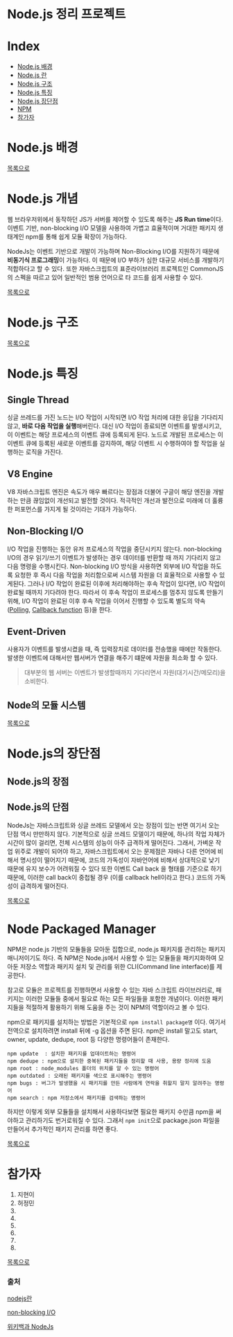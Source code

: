 ﻿# Node.js 정리 프로젝트# Index- [Node.js 배경](#NODE.JS-배경)- [Node.js 란](#NODE.JS-란)- [Node.js 구조](#NODE.JS-구조)- [Node.js 특징](#NODE.JS-특징)- [Node.js 장단점](#NODE.JS-장단점)- [NPM](#Node-Packaged-Manager)- [참가자](#참가자)# Node.js 배경[목록으로](#INDEX)# Node.js 개념웹 브라우저위에서 동작하던 JS가 서버를 제어할 수 있도록 해주는 **JS Run time**이다.이벤트 기반, non-blocking I/O 모델을 사용하여 가볍고 효율적이며 거대한 패키지 생태계인 npm를 통해 쉽게 모듈 확장이 가능하다.NodeJs는 이벤트 기반으로 개발이 가능하며 Non-Blocking I/O를 지원하기 때문에 **비동기식 프로그래밍**이 가능하다. 이 때문에 I/O 부하가 심한 대규모 서비스를 개발하기 적합하다고 할 수 있다. 또한 자바스크립트의 표준라이브러리 프로젝트인 CommonJS의 스펙을 따르고 있어 일반적인 범용 언어으로 타 코드를 쉽게 사용할 수 있다.[목록으로](#INDEX)# Node.js 구조[목록으로](#INDEX)# Node.js 특징## Single Thread싱글 쓰레드를 가진 노드는 I/O 작업이 시작되면 I/O 작업 처리에 대한 응답을 기다리지 않고, **바로 다음 작업을 실행**해버린다. 대신 I/O 작업이 종료되면 이벤트를 발생시키고, 이 이벤트는 해당 프로세스의 이벤트 큐에 등록되게 된다. 노드로 개발된 프로세스는 이 이벤트 큐에 등록된 새로운 이벤트를 감지하여, 해당 이벤트 시 수행하여야 할 작업을 실행하는 로직을 가진다.## V8 Engine V8 자바스크립트 엔진은 속도가 매우 빠르다는 장점과 더불어 구글이 해당 엔진을 개발하는 만큼 끊임없이 개선되고 발전할 것이다. 적극적인 개선과 발전으로 미래에 더 훌륭한 퍼포먼스를 가지게 될 것이라는 기대가 가능하다.## Non-Blocking I/OI/O 작업을 진행하는 동안 유저 프로세스의 작업을 중단시키지 않는다. non-blocking I/O의 경우 읽기/쓰기 이벤트가 발생하는 경우 데이터를 반환할 때 까지 기다리지 않고 다음 명령을 수행시킨다.  Non-blocking I/O 방식을 사용하면 외부에 I/O 작업을 하도록 요청한 후 즉시 다음 작업을 처리함으로써 시스템 자원을 더 효율적으로 사용할 수 있게된다. 그러나 I/O 작업이 완료된 이후에 처리해야하는 후속 작업이 있다면, I/O 작업이 완료될 때까지 기다려야 한다. 따라서 이 후속 작업이 프로세스를 멈추지 않도록 만들기 위해, I/O 작업이 완료된 이후 후속 작업을 이어서 진행할 수 있도록 별도의 약속([Polling](https://en.wikipedia.org/wiki/Asynchronous_I/O#Polling), [Callback function](https://en.wikipedia.org/wiki/Asynchronous_I/O#Callback_functions) 등)을 한다. ## Event-Driven사용자가 이벤트를 발생시켰을 때, 즉 입력장치로 데이터를 전송했을 때에만 작동한다. 발생한 이벤트에 대해서만 웹서버가 연결을 해주기 떄문에 자원을 최소화 할 수 있다.> 대부분의 웹 서버는 이벤트가 발생할때까지 기다리면서 자원(대기시간/메모리)을 소비한다.## Node의 모듈 시스템[목록으로](#INDEX)# Node.js의 장단점## Node.js의 장점## Node.js의 단점 NodeJs는 자바스크립트와  싱글 쓰레드 모델에서 오는 장점이 있는 반면 여기서 오는 단점 역시 만만하지 않다. 기본적으로 싱글 쓰레드 모델이기 때문에, 하나의 작업 자체가 시간이 많이 걸리면, 전체 시스템의 성능이 아주 급격하게 떨어진다. 그래서, 가벼운 작업 위주로 개발이 되어야 하고, 자바스크립트에서 오는 문제점은 자바나 다른 언어에 비해서 명시성이 떨어지기 때문에, 코드의 가독성이 자바언어에 비해서 상대적으로 낮기 때문에 유지 보수가 어려워질 수 있다 또한 이벤트 Call back 을 형태를 기준으로 하기 때문에, 이러한 call back이 중첩될 경우 (이를 callback hell이라고 한다.) 코드의 가독성이 급격하게 떨어진다.[목록으로](#INDEX)# Node Packaged ManagerNPM은 node.js 기반의 모듈들을 모아둔 집합으로, node.js 패키지를 관리하는 패키지 매니저이기도 하다. 즉 NPM은 Node.js에서 사용할 수 있는 모듈들을 패키지화하여 모아둔 저장소 역할과 패키지 설치 및 관리를 위한 CLI(Command line interface)를 제공한다. 참고로 모듈은 프로젝트를 진행하면서 사용할 수 있는 자바 스크립트 라이브러리로, 패키지는 이러한 모듈들 중에서 필요로 하는 모든 파일들을 포함한 개념이다. 이러한 패키지들을 적절하게 활용하기 위해 도움을 주는 것이 NPM의 역할이라고 볼 수 있다.npm으로 패키지를 설치하는 방법은 기본적으로  `` npm install package명 `` 이다. 여기서 전역으로 설치하려면 install 뒤에 -g 옵션을 주면 된다.  npm은 install 말고도 start, owner, update, dedupe, root 등  다양한 명령어들이 존재한다.```npm update  : 설치한 패키지를 업데이트하는 명령어npm dedupe : npm으로 설치한 중복된 패키지들을 정리할 때 사용, 용량 정리에 도움npm root : node_modules 폴더의 위치를 알 수 있는 명령어npm outdated : 오래된 패키지를 색으로 표시해주는 명령어npm bugs : 버그가 발생했을 시 패키지를 만든 사람에게 연락을 취할지 말지 알려주는 명령어npm search : npm 저장소에서 패키지를 검색하는 명령어```하지만 이렇게 외부 모듈들을 설치해서 사용하다보면 필요한 패키지 수만큼 npm을 써야하고 관리하기도 번거로워질 수 있다. 그래서 ``npm init``으로 package.json 파일을 만들어서 추가적인 패키지 관리를 하면 좋다.[목록으로](#INDEX)# 참가자1. 지현이2.  허정민3. 4. 5. 6. 7. 8. [목록으로](#INDEX)### 출처[nodejs란](https://asfirstalways.tistory.com/43 )[non-blocking I/O](https://tech.peoplefund.co.kr/2017/08/02/non-blocking-asynchronous-concurrency.html )[위키백과 NodeJs]( https://ko.wikipedia.org/wiki/Node.js )